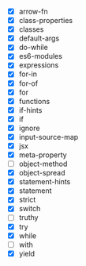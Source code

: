 - [x] arrow-fn
- [x] class-properties
- [x] classes
- [x] default-args
- [x] do-while
- [x] es6-modules
- [x] expressions
- [x] for-in
- [x] for-of
- [x] for
- [x] functions
- [x] if-hints
- [x] if
- [x] ignore
- [x] input-source-map
- [x] jsx
- [x] meta-property
- [ ] object-method
- [x] object-spread
- [x] statement-hints
- [x] statement
- [x] strict
- [x] switch
- [ ] truthy
- [x] try
- [x] while
- [ ] with
- [x] yield

